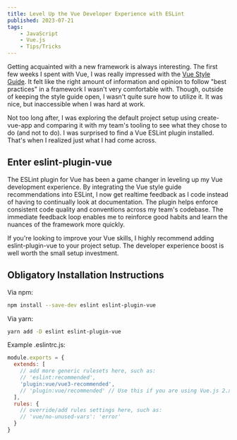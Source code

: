 ```yaml
---
title: Level Up the Vue Developer Experience with ESLint
published: 2023-07-21
tags:
    - JavaScript
    - Vue.js
    - Tips/Tricks
---
```


Getting acquainted with a new framework is always interesting. The first few weeks I spent with Vue, I was really impressed with the [Vue Style Guide](). It felt like the right amount of information and opinion to follow "best practices" in a framework I wasn't very comfortable with. Though, outside of keeping the style guide open, I wasn't quite sure how to utilize it. It was nice, but inaccessible when I was hard at work.

Not too long after, I was exploring the default project setup using create-vue-app and comparing it with my team's tooling to see what they chose to do (and not to do). I was surprised to find a Vue ESLint plugin installed. That's when I realized just what I had come across.

## Enter eslint-plugin-vue
The ESLint plugin for Vue has been a game changer in leveling up my Vue development experience. By integrating the Vue style guide recommendations into ESLint, I now get realtime feedback as I code instead of having to continually look at documentation. The plugin helps enforce consistent code quality and conventions across my team's codebase. The immediate feedback loop enables me to reinforce good habits and learn the nuances of the framework more quickly.

If you're looking to improve your Vue skills, I highly recommend adding eslint-plugin-vue to your project setup. The developer experience boost is well worth the small setup investment.

## Obligatory Installation Instructions
Via npm:
```bash
npm install --save-dev eslint eslint-plugin-vue
```

Via yarn:
```bash
yarn add -D eslint eslint-plugin-vue
```

Example .eslintrc.js:

```js [.eslintrc.cjs]
module.exports = {
  extends: [
    // add more generic rulesets here, such as:
    // 'eslint:recommended',
    'plugin:vue/vue3-recommended',
    // 'plugin:vue/recommended' // Use this if you are using Vue.js 2.x.
  ],
  rules: {
    // override/add rules settings here, such as:
    // 'vue/no-unused-vars': 'error'
  }
}
```